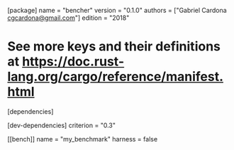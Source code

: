 [package]
name = "bencher"
version = "0.1.0"
authors = ["Gabriel Cardona <cgcardona@gmail.com>"]
edition = "2018"

# See more keys and their definitions at https://doc.rust-lang.org/cargo/reference/manifest.html

[dependencies]

[dev-dependencies]
criterion = "0.3"

[[bench]]
name = "my_benchmark"
harness = false
